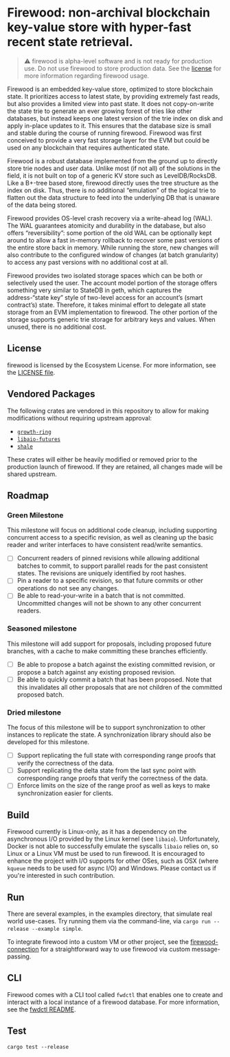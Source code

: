 # Firewood: non-archival blockchain key-value store with hyper-fast recent state retrieval.

> :warning: firewood is alpha-level software and is not ready for production
> use. Do not use firewood to store production data. See the
> [license](./LICENSE.md) for more information regarding firewood usage.

Firewood is an embedded key-value store, optimized to store blockchain state.
It prioritizes access to latest state, by providing extremely fast reads, but
also provides a limited view into past state. It does not copy-on-write the
state trie to generate an ever growing forest of tries like other databases,
but instead keeps one latest version of the trie index on disk and apply
in-place updates to it. This ensures that the database size is small and stable
during the course of running firewood. Firewood was first conceived to provide
a very fast storage layer for the EVM but could be used on any blockchain that
requires authenticated state.

Firewood is a robust database implemented from the ground up to directly store
trie nodes and user data. Unlike most (if not all) of the solutions in the field,
it is not built on top of a generic KV store such as LevelDB/RocksDB. Like a
B+-tree based store, firewood directly uses the tree structure as the index on
disk. Thus, there is no additional “emulation” of the logical trie to flatten
out the data structure to feed into the underlying DB that is unaware of the
data being stored.

Firewood provides OS-level crash recovery via a write-ahead log (WAL). The WAL
guarantees atomicity and durability in the database, but also offers
“reversibility”: some portion of the old WAL can be optionally kept around to
allow a fast in-memory rollback to recover some past versions of the entire
store back in memory. While running the store, new changes will also contribute
to the configured window of changes (at batch granularity) to access any past
versions with no additional cost at all.

Firewood provides two isolated storage spaces which can be both or selectively
used the user. The account model portion of the storage offers something very similar
to StateDB in geth, which captures the address-“state key” style of two-level access for
an account’s (smart contract’s) state. Therefore, it takes minimal effort to
delegate all state storage from an EVM implementation to firewood. The other
portion of the storage supports generic trie storage for arbitrary keys and
values. When unused, there is no additional cost.

## License
firewood is licensed by the Ecosystem License. For more information, see the
[LICENSE file](./LICENSE.md).

## Vendored Packages
The following crates are vendored in this repository to allow for making
modifications without requiring upstream approval:
* [`growth-ring`](https://github.com/Determinant/growth-ring)
* [`libaio-futures`](https://github.com/Determinant/libaio-futures)
* [`shale`](https://github.com/Determinant/shale)

These crates will either be heavily modified or removed prior to the production
launch of firewood. If they are retained, all changes made will be shared
upstream.

## Roadmap
### Green Milestone
This milestone will focus on additional code cleanup, including supporting
concurrent access to a specific revision, as well as cleaning up the basic
reader and writer interfaces to have consistent read/write semantics.
- [ ] Concurrent readers of pinned revisions while allowing additional batches
to commit, to support parallel reads for the past consistent states. The revisions
are uniquely identified by root hashes.
- [ ] Pin a reader to a specific revision, so that future commits or other
operations do not see any changes.
- [ ] Be able to read-your-write in a batch that is not committed. Uncommitted
changes will not be shown to any other concurrent readers.

### Seasoned milestone
This milestone will add support for proposals, including proposed future
branches, with a cache to make committing these branches efficiently.
- [ ] Be able to propose a batch against the existing committed revision, or
propose a batch against any existing proposed revision.
- [ ] Be able to quickly commit a batch that has been proposed. Note that this
invalidates all other proposals that are not children of the committed proposed batch.

### Dried milestone
The focus of this milestone will be to support synchronization to other
instances to replicate the state. A synchronization library should also
be developed for this milestone.
- [ ] Support replicating the full state with corresponding range proofs that
verify the correctness of the data.
- [ ] Support replicating the delta state from the last sync point with
corresponding range proofs that verify the correctness of the data.
- [ ] Enforce limits on the size of the range proof as well as keys to make
  synchronization easier for clients.

## Build
Firewood currently is Linux-only, as it has a dependency on the asynchronous
I/O provided by the Linux kernel (see `libaio`). Unfortunately, Docker is not
able to successfully emulate the syscalls `libaio` relies on, so Linux or a
Linux VM must be used to run firewood. It is encouraged to enhance the project
with I/O supports for other OSes, such as OSX (where `kqueue` needs to be used
for async I/O) and Windows. Please contact us if you're interested in such contribution.

## Run
There are several examples, in the examples directory, that simulate real world
use-cases. Try running them via the command-line, via `cargo run --release
--example simple`.

To integrate firewood into a custom VM or other project, see the [firewood-connection](./firewood-connection/README.md) for a straightforward way to use firewood via custom message-passing.

## CLI
Firewood comes with a CLI tool called `fwdctl` that enables one to create and interact with a local instance of a firewood database. For more information, see the [fwdctl README](fwdctl/README.md).

## Test
```
cargo test --release
```
